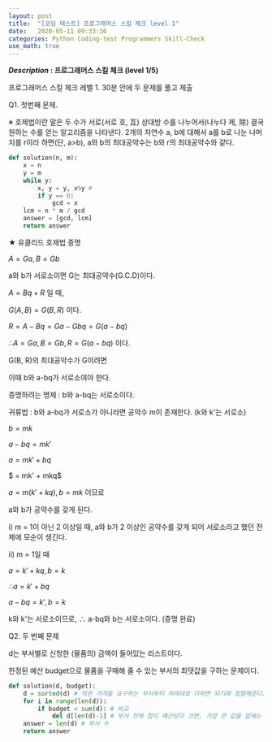 ```yaml
---
layout: post
title:  "[코딩 테스트] 프로그래머스 스킬 체크 level 1"
date:   2020-05-11 09:33:36 
categories: Python Coding-test Programmers Skill-Check
use_math: true
---
```


**_Description_ : 프로그래머스 스킬 체크 (level 1/5)**

프로그래머스 스킬 체크 레벨 1. 30분 안에 두 문제를 풀고 제출 

Q1. 첫번째 문제. 

※ 호제법이란 말은 두 수가 서로(서로 호, 互) 상대방 수를 나누어서(나누다 제, 除) 결국 원하는 수를 얻는 알고리즘을 나타낸다. 2개의 자연수 a, b에 대해서 a를 b로 나눈 나머지를 r이라 하면(단, a>b), a와 b의 최대공약수는 b와 r의 최대공약수와 같다.

```python
def solution(n, m):
    x = n
    y = m
    while y:
        x, y = y, x%y #
        if y == 0:
            gcd = x
    lcm = n * m / gcd 
    answer = [gcd, lcm]
    return answer
```

★ 유클리드 호제법 증명

$A = Ga, B = Gb$

a와 b가 서로소이면 G는 최대공약수(G.C.D)이다.

$A = Bq + R$ 일 때,

$G(A, B) = G(B, R)$ 이다.

$R = A - Bq = Ga - Gbq = G(a - bq)$

$∴ A = Ga, B = Gb, R = G(a-bq)$ 이다.

G(B, R)의 최대공약수가 G이려면

이때 b와 a-bq가 서로소여야 한다.

증명하려는 명제 : b와 a-bq는 서로소이다.

귀류법 : b와 a-bq가 서로소가 아니라면 공약수 m이 존재한다. (k와 k'는 서로소)

$b = mk$

$a-bq = mk'$

$a = mk' + bq$

$  = mk' + mkq$

$a = m(k' + kq), b = mk$ 이므로 

a와 b가 공약수를 갖게 된다.

i) m = 1이 아닌 2 이상일 때, a와 b가 2 이상인 공약수를 갖게 되어 서로소라고 했던 전제에 모순이 생긴다.

ii) m = 1일 때

$a = k' + kq, b = k$

$∴ a = k' + bq$ 

$a-bq = k', b = k$

k와 k'는 서로소이므로, ∴ a-bq와 b는 서로소이다. (증명 완료)


Q2. 두 번째 문제 

d는 부서별로 신청한 (물품의) 금액이 들어있는 리스트이다.

한정된 예산 budget으로 물품을 구매해 줄 수 있는 부서의 최댓값을 구하는 문제이다.

```python
def solution(d, budget):
    d = sorted(d) # 적은 가격을 요구하는 부서부터 차례대로 더하면 되기에 정렬해준다.
    for i in range(len(d)):
        if budget < sum(d): # 비교
            del d[len(d)-1] # 부서 전체 합이 예산보다 크면, 가장 큰 값을 없애는 방법을 취했다.
    answer = len(d) # 부서 수
    return answer
```
